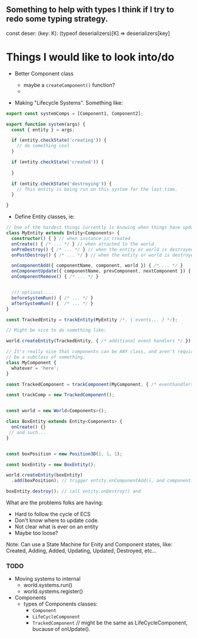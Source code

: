 
## Something to help with types I think if I try to redo some typing strategy.
const deser: <K extends keyof typeof deserializers>(key: K): (typeof deserializers)[K] => deserializers[key]

# Things I would like to look into/do
- Better Component class
  - maybe a `createComponent()` function?
  - 

- Making "Lifecycle Systems". Something like: 

```typescript
export const systemComps = [Component1, Component2];

export function system(args) {
  const { entity } = args;

  if (entity.checkState('creating')) {
    // do something cool
  }

  if (entity.checkState('created')) {
    
  }

  if (entity.checkState('destroying')) {
    // This entity is being run on this system for the last time.
  }

} 
```


- Define Entity classes, ie:

```typescript
// One of the hardest things currently is knowing when things have updated, or state has changed.
class MyEntity extends Entity<Components> {
  constructor() { } // when instance is created
  onCreate() { /* ... */ } // when attached to the world
  onPreDestroy() { /* ... */ } // when the entity or world is destroyed
  onPostDestroy() { /* ... */ } // when the entity or world is destroyed

  onComponentAdd({ componentName, component, world }) { /* ... */ }
  onComponentUpdate({ componentName, prevComponent, nextComponent }) { /* ... */ }
  onComponentRemove() { /* ... */ }


  /// optional....
  beforeSystemRun() { /* ... */ }
  afterSystemRun() {  /* ... */ }
}

const TrackedEntity = trackEntity(MyEntity /*, { events... } */);

// Might be nice to do something like:

world.createEntity(TrackedEntity, { /* additional event handlers */ })


```

```typescript
// It's really nice that components can be ANY class, and aren't required to 
// be a subclass of something.
class MyComponent {
  whatever = 'here';
}

const TrackedComponent = trackComponent(MyComponent, { /* eventhandlers */})

const trackComp = new TrackedComponent();


```


```typescript

const world = new World<Components>();

class BoxEntity extends Entity<Components> {
  onCreate() {}
 // and such...
}


const boxPosition = new Position3D(1, 1, 1);

const boxEntity = new BoxEntity();

world.createEntity(boxEntity)
  .add(boxPosition); // trigger entity.onComponentAdd(), and component.onAdd()

boxEntity.destroy(); // call entity.onDestroy() and 
```


What are the problems folks are having:
- Hard to follow the cycle of ECS
- Don't know where to update code.
- Not clear what is ever on an entity
- Maybe too loose?


Note: Can use a State Machine for Enity and Component states, like: 
Created, Adding, Added, Updating, Updated, Destroyed, etc...

### TODO
- Moving systems to internal
  -  world.systems.run()
  - world.systems.register()
- Components
  - types of Components classes: 
    - `Component`
    - `LifeCycleComponent`
    - `TrackedComponent` // might be the same as LifeCycleComponent, bucause of onUpdate().